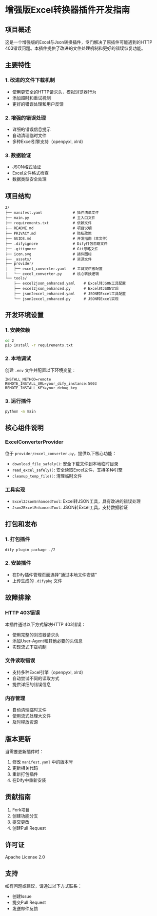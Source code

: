# 增强版Excel转换器插件开发指南

## 项目概述

这是一个增强版的Excel与Json转换插件，专门解决了原插件可能遇到的HTTP 403错误问题。本插件提供了改进的文件处理机制和更好的错误恢复功能。

## 主要特性

### 1. 改进的文件下载机制
- 使用更安全的HTTP请求头，模拟浏览器行为
- 添加超时和重试机制
- 更好的错误处理和用户反馈

### 2. 增强的错误处理
- 详细的错误信息提示
- 自动清理临时文件
- 多种Excel引擎支持（openpyxl, xlrd）

### 3. 数据验证
- JSON格式验证
- Excel文件格式检查
- 数据类型安全处理

## 项目结构

```
2/
├── manifest.yaml              # 插件清单文件
├── main.py                    # 主入口文件
├── requirements.txt           # 依赖文件
├── README.md                  # 项目说明
├── PRIVACY.md                 # 隐私政策
├── GUIDE.md                   # 开发指南（本文件）
├── .difyignore                # Dify打包忽略文件
├── .gitignore                 # Git忽略文件
├── icon.svg                   # 插件图标
├── _assets/                   # 资源文件
├── provider/
│   ├── excel_converter.yaml   # 工具提供者配置
│   └── excel_converter.py     # 核心转换逻辑
└── tools/
    ├── excel2json_enhanced.yaml    # Excel转JSON工具配置
    ├── excel2json_enhanced.py      # Excel转JSON实现
    ├── json2excel_enhanced.yaml    # JSON转Excel工具配置
    └── json2excel_enhanced.py      # JSON转Excel实现
```

## 开发环境设置

### 1. 安装依赖
```bash
cd 2
pip install -r requirements.txt
```

### 2. 本地调试
创建 `.env` 文件并配置以下环境变量：
```
INSTALL_METHOD=remote
REMOTE_INSTALL_URL=your_dify_instance:5003
REMOTE_INSTALL_KEY=your_debug_key
```

### 3. 运行插件
```bash
python -m main
```

## 核心组件说明

### ExcelConverterProvider
位于 `provider/excel_converter.py`，提供以下核心功能：

- `download_file_safely()`: 安全下载文件到本地临时目录
- `read_excel_safely()`: 安全读取Excel文件，支持多种引擎
- `cleanup_temp_file()`: 清理临时文件

### 工具实现
- `Excel2JsonEnhancedTool`: Excel转JSON工具，具有改进的错误处理
- `Json2ExcelEnhancedTool`: JSON转Excel工具，支持数据验证

## 打包和发布

### 1. 打包插件
```bash
dify plugin package ./2
```

### 2. 安装插件
- 在Dify插件管理页面选择"通过本地文件安装"
- 上传生成的 `.difypkg` 文件

## 故障排除

### HTTP 403错误
本插件通过以下方式解决HTTP 403错误：
- 使用完整的浏览器请求头
- 添加User-Agent和其他必要的头信息
- 实现流式下载机制

### 文件读取错误
- 支持多种Excel引擎（openpyxl, xlrd）
- 自动尝试不同的读取方式
- 提供详细的错误信息

### 内存管理
- 自动清理临时文件
- 使用流式处理大文件
- 及时释放资源

## 版本更新

当需要更新插件时：
1. 修改 `manifest.yaml` 中的版本号
2. 更新相关代码
3. 重新打包插件
4. 在Dify中重新安装

## 贡献指南

1. Fork项目
2. 创建功能分支
3. 提交更改
4. 创建Pull Request

## 许可证

Apache License 2.0

## 支持

如有问题或建议，请通过以下方式联系：
- 创建Issue
- 提交Pull Request
- 发送邮件反馈 